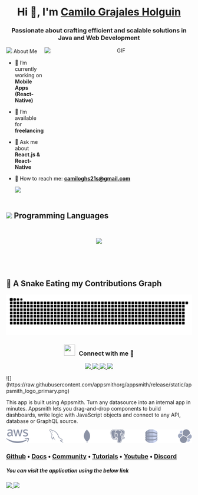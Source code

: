 <h1 align="center">Hi 👋, I'm <a href="https://100rabhcsmc.github.io/Me.io/" target="_blank">Camilo Grajales Holguin</a></h1>

<h3 align="center">Passionate about crafting efficient and scalable solutions in Java and Web Development</h3>

<a target="_blank" align="center">
  <img align="right" height="300" width="400" alt="GIF" src="https://media.giphy.com/media/SWoSkN6DxTszqIKEqv/giphy.gif">
</a>
</p>
</p>	

  <picture>
    <img src="https://github.com/7oSkaaa/7oSkaaa/blob/main/Images/about_me.gif?raw=true" width="75px">
  </picture> 
 About Me

- 🌱 I’m currently working on **Mobile Apps (React-Native)**
- 🤝 I’m available for **freelancing**
- 💬 Ask me about **React.js & React-Native**
- 📧 How to reach me: **camiloghs21s@gmail.com**


  <img src="https://user-images.githubusercontent.com/73097560/115834477-dbab4500-a447-11eb-908a-139a6edaec5c.gif"><br><br>

## <img src="https://media2.giphy.com/media/QssGEmpkyEOhBCb7e1/giphy.gif?cid=ecf05e47a0n3gi1bfqntqmob8g9aid1oyj2wr3ds3mg700bl&rid=giphy.gif" width ="25"><b> Programming Languages</b>
<br>
<p align="center">
<img width="500px"  src="https://skillicons.dev/icons?i=py,java,notion,js,html,css,react,django,postgres,mongo,git,vscode,docker,aws,postman,pgadmin&perline=10"  />
</p>
<br />

<p align="center">

<br>

## 🐍 A Snake Eating my Contributions Graph
	
<p align = "center">
	<img src = "https://github.com/7oSkaaa/7oSkaaa/blob/output/github-contribution-grid-snake.svg?" alt = "Snake Game"/>
</p>

<h3 align="center" > <img src="https://media.giphy.com/media/iY8CRBdQXODJSCERIr/giphy.gif" width="30" height="30" style="margin-right: 10px;">Connect with me 🤝 </h3>

<p align="center">


<p align="center">
  <a href="https://www.linkedin.com/in/camilo-grajales-a65275308/" target="_blank">
    <img src="https://img.icons8.com/doodle/40/000000/linkedin--v2.png">
  </a>
  
  <a href="https://github.com/camiloGHS21" target="_blank">
    <img src="https://img.icons8.com/doodle/40/000000/github--v1.png">
  </a>
  
  <a href="https://stackoverflow.com/users/29699939/camilo-grajales" target="_blank">
    <img src="https://img.icons8.com/external-tal-revivo-color-tal-revivo/40/000000/external-stack-overflow-is-a-question-and-answer-site-for-professional-logo-color-tal-revivo.png">
  </a>
<!--
  <a href="https://instagram.com/nicolas_hoyoss" target="_blank">
    <img src="https://img.icons8.com/color/40/instagram-new.png">
  </a>

  <a href="https://x.com/grajales_hoyos" target="_blank">
    <img src="https://img.icons8.com/doodle/40/twitter-squared--v2.png">
  </a>
  -->
  <a href="https://www.youtube.com/@Camilo-Dev" target="_blank">
    <img src="https://img.icons8.com/doodle/40/youtube--v2.png">
  </a>
</div>
</p>
![](https://raw.githubusercontent.com/appsmithorg/appsmith/release/static/appsmith_logo_primary.png)

This app is built using Appsmith. Turn any datasource into an internal app in minutes. Appsmith lets you drag-and-drop components to build dashboards, write logic with JavaScript objects and connect to any API, database or GraphQL source.

![](https://raw.githubusercontent.com/appsmithorg/appsmith/release/static/images/integrations.png)

### [Github](https://github.com/appsmithorg/appsmith) • [Docs](https://docs.appsmith.com/?utm_source=github&utm_medium=social&utm_content=appsmith_docs&utm_campaign=null&utm_term=appsmith_docs) • [Community](https://community.appsmith.com/) • [Tutorials](https://github.com/appsmithorg/appsmith/tree/update/readme#tutorials) • [Youtube](https://www.youtube.com/appsmith) • [Discord](https://discord.gg/rBTTVJp)

##### You can visit the application using the below link

###### [![](https://assets.appsmith.com/git-sync/Buttons.svg) ](http://localhost:8040/applications/67cc8dbf92319c23eb242506/pages/67cc8dbf92319c23eb242508) [![](https://assets.appsmith.com/git-sync/Buttons2.svg)](http://localhost:8040/applications/67cc8dbf92319c23eb242506/pages/67cc8dbf92319c23eb242508/edit)
